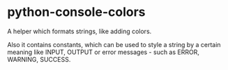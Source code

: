 # python-console-colors

A helper which formats strings, like adding colors.

Also it contains constants, which can be used to style a string by a certain meaning like INPUT, OUTPUT or error messages - such as ERROR, WARNING, SUCCESS.